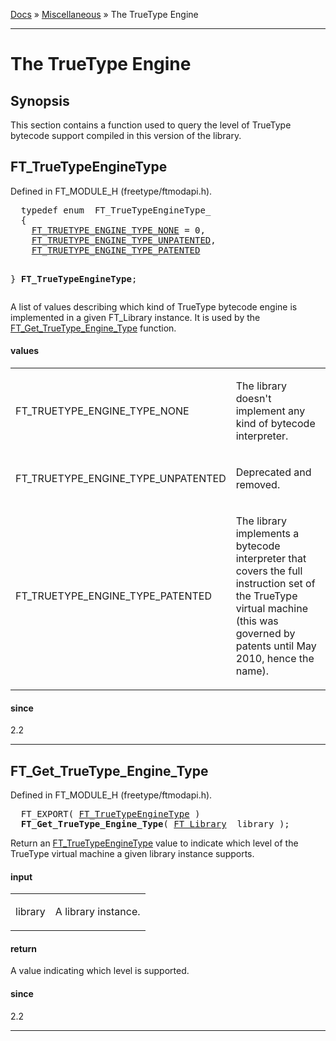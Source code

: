 [Docs](ft2-index.md) &raquo; [Miscellaneous](ft2-toc.md#miscellaneous) &raquo; The TrueType Engine

-------------------------------

# The TrueType Engine

## Synopsis

This section contains a function used to query the level of TrueType bytecode support compiled in this version of the library.

## FT_TrueTypeEngineType

Defined in FT_MODULE_H (freetype/ftmodapi.h).

<div class = "codehilite">
<pre>
  <span class="keyword">typedef</span> <span class="keyword">enum</span>  FT_TrueTypeEngineType_
  {
    <a href="../ft2-truetype_engine/index.html#ft_truetype_engine_type_none">FT_TRUETYPE_ENGINE_TYPE_NONE</a> = 0,
    <a href="../ft2-truetype_engine/index.html#ft_truetype_engine_type_unpatented">FT_TRUETYPE_ENGINE_TYPE_UNPATENTED</a>,
    <a href="../ft2-truetype_engine/index.html#ft_truetype_engine_type_patented">FT_TRUETYPE_ENGINE_TYPE_PATENTED</a>

  } <b>FT_TrueTypeEngineType</b>;
</pre>
</div>


A list of values describing which kind of TrueType bytecode engine is implemented in a given FT_Library instance. It is used by the <a href="../ft2-truetype_engine/index.html#ft_get_truetype_engine_type">FT_Get_TrueType_Engine_Type</a> function.

<h4>values</h4>
<table class="fields">
<tr><td class="val" id="ft_truetype_engine_type_none">FT_TRUETYPE_ENGINE_TYPE_NONE</td><td class="desc">
<p>The library doesn't implement any kind of bytecode interpreter.</p>
</td></tr>
<tr><td class="val" id="ft_truetype_engine_type_unpatented">FT_TRUETYPE_ENGINE_TYPE_UNPATENTED</td><td class="desc">
<p>Deprecated and removed.</p>
</td></tr>
<tr><td class="val" id="ft_truetype_engine_type_patented">FT_TRUETYPE_ENGINE_TYPE_PATENTED</td><td class="desc">
<p>The library implements a bytecode interpreter that covers the full instruction set of the TrueType virtual machine (this was governed by patents until May 2010, hence the name).</p>
</td></tr>
</table>

<h4>since</h4>

2.2

<hr>

## FT_Get_TrueType_Engine_Type

Defined in FT_MODULE_H (freetype/ftmodapi.h).

<div class = "codehilite">
<pre>
  FT_EXPORT( <a href="../ft2-truetype_engine/index.html#ft_truetypeenginetype">FT_TrueTypeEngineType</a> )
  <b>FT_Get_TrueType_Engine_Type</b>( <a href="../ft2-base_interface/index.html#ft_library">FT_Library</a>  library );
</pre>
</div>


Return an <a href="../ft2-truetype_engine/index.html#ft_truetypeenginetype">FT_TrueTypeEngineType</a> value to indicate which level of the TrueType virtual machine a given library instance supports.

<h4>input</h4>
<table class="fields">
<tr><td class="val" id="library">library</td><td class="desc">
<p>A library instance.</p>
</td></tr>
</table>

<h4>return</h4>

A value indicating which level is supported.

<h4>since</h4>

2.2

<hr>

